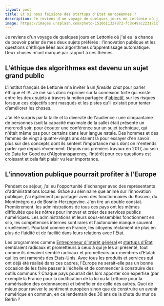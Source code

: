 ```yaml
---
layout: post
title: Et si nous faisions des startups d'État européennes ?
description: Je reviens d'un voyage de quelques jours en Lettonie où j'ai eu la chance de pouvoir parler de mes deux sujets préférés : l'innovation publique et les questions d'éthique liées aux algorithmes d'apprentissage automatique.
image: https://images.unsplash.com/photo-1516611327872-fc8c49ac2231?ixlib=rb-1.2.1&ixid=eyJhcHBfaWQiOjEyMDd9&auto=format&fit=crop&w=1650&q=80
---
```


Je reviens d'un voyage de quelques jours en Lettonie où j'ai eu la chance de pouvoir parler de mes deux sujets préférés : l'innovation publique et les questions d'éthique liées aux algorithmes d'apprentissage automatique. Deux choses m'ont marqué par rapport à ces thèmes.

## L'éthique des algorithmes est devenu un sujet grand public

L'institut français de Lettonie m'a inviter à un *fireside chat* pour parler éthique et IA. Je me suis donc exprimer sur la connexion forte qui existe entre les deux sujets à travers la notion partagée d'[objectif](lien), sur les risques lorsque ces objectifs sont masqués et les pistes qu'il existait pour tenter d’améliorer les choses.

J'ai été surpris par la taille et la diversité de l'audience : une cinquantaine de personnes (soit la capacité maximale de la salle) était présente un mercredi soir, pour écouter une conférence sur un sujet technique, qui n'était même pas pour certains dans leur langue natale. Des hommes et des femmes de vingt à quatre-vingts ans étaient là pour essayer d'en savoir plus sur des concepts dont ils sentent l'importance mais dont on n'entends parler que depuis récemment. Depuis nos premiers travaux en 2017, au sein de Data for Good ou d'Algotransparency, l'intérêt pour ces questions est croissant et cela fait plaisir vu leur importance.

## L'innovation publique pourrait profiter à l'Europe

Pendant ce séjour, j'ai eu l'opportunité d'échanger avec des représentants d'administrations locales. Grâce au séminaire que animé sur l'innovation publique, j'ai également pu partager avec des fonctionnaires du Kosovo, du Monténégro ou de Bosnie-Herzégovine. J'en tire un double constat. Premièrement, les administrations de tous ces pays ont les mêmes difficultés que les nôtres pour innover et créer des services publics numériques. Les administrations et leurs sous-ensembles fonctionnent en silo, les compétences internes sont rares et l'autonomie manque souvent cruellement. Pourtant comme en France, les citoyens réclament de plus en plus de fluidité et de facilité dans leurs relations avec l'État.

Les programmes comme [Entrepreneur d’intérêt général](https://entrepreneur-interet-general.etalab.gouv.fr) et [startups d'État](https://beta.gouv.fr) semblaient radicaux et prometteurs à ceux à qui je les ai présenté, tout comme ils devaient semblé radicaux et prometteurs aux membres d'Etalab qui les ont ramenés des États-Unis. Avec tous les produits et services qui ont déjà été réalisé dans ces cadres, l'Europe ne serait-elle pas un bonne occasion de les faire passer à l'échelle et de commencer à construire des outils communs ? Chaque pays pourrait dès lors apporter son expertise (par exemple la France pour la codification de la loi ou la Lettonie pour la numérisation des ordonnances) et bénéficier de celle des autres. Quoi de mieux pour raviver le sentiment européen sinon que de construire un avenir numérique en commun, en ce lendemain des 30 ans de la chute du mur de Berlin ?

